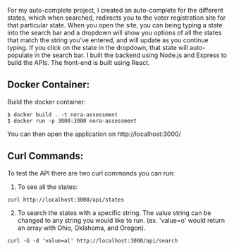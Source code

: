 
For my auto-complete project, I created an auto-complete for the different states, which when searched, redirects you to the voter registration site for that particular state.  When you open the site, you can being typing a state into the search bar and a dropdown will show you options of all the states that match the string you've entered, and will update as you continue typing.  If you click on the state in the dropdown, that state will auto-populate in the search bar. I built the backend using Node.js and Express to build the APIs.  The front-end is built using React.


## Docker Container:
Build the docker container:
```
$ docker build . -t nora-assessment
$ docker run -p 3000:3000 nora-assessment
```
You can then open the application on http://localhost:3000/

## Curl Commands:
To test the API there are two curl commands you can run:
1. To see all the states:
```
curl http://localhost:3000/api/states
```

2. To search the states with a specific string.  The value string can be changed to any string you would like to run.  (ex. 'value=o' would return an array with Ohio, Oklahoma, and Oregon).
```
curl -G -d 'value=al' http://localhost:3000/api/search
```

